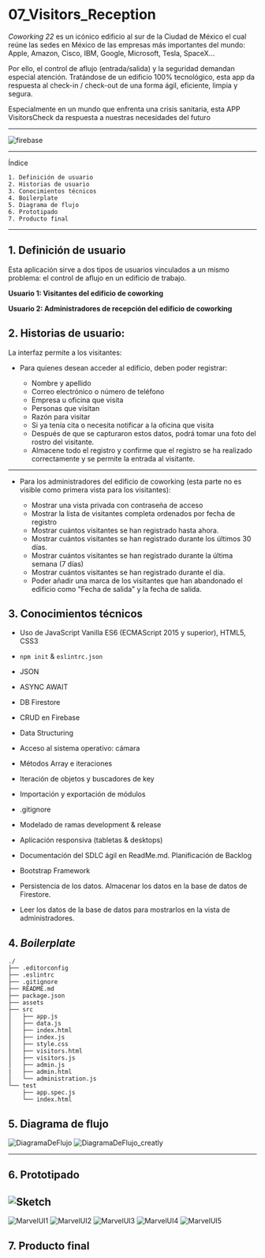 # 07_Visitors_Reception

_Coworking 22_ es un icónico edificio al sur de la Ciudad de México el cual reúne las sedes en México de las empresas más importantes del mundo: Apple, Amazon, Cisco, IBM, Google, Microsoft, Tesla, SpaceX...

Por ello, el control de aflujo (entrada/salida) y la seguridad demandan especial atención. Tratándose de un edificio 100% tecnológico, esta app da respuesta al check-in / check-out de una forma ágil, eficiente, limpia y segura.

Especialmente en un mundo que enfrenta una crisis sanitaria, esta APP VisitorsCheck da respuesta a nuestras necesidades del futuro

---

![firebase](https://media.giphy.com/media/9YK1vUKyYmGUEsCtmC/giphy.gif)

---

Índice

    1. Definición de usuario
    2. Historias de usuario
    3. Conocimientos técnicos
    4. Boilerplate
    5. Diagrama de flujo
    6. Prototipado
    7. Producto final

---

## 1. Definición de usuario

Esta aplicación sirve a dos tipos de usuarios vinculados a un mismo problema: el control de aflujo en un edificio de trabajo.

**Usuario 1: Visitantes del edificio de coworking**

**Usuario 2: Administradores de recepción del edificio de coworking**

## 2. Historias de usuario:

La interfaz permite a los visitantes:

- Para quienes desean acceder al edificio, deben poder registrar:

  - Nombre y apellido
  - Correo electrónico o número de teléfono
  - Empresa u oficina que visita
  - Personas que visitan
  - Razón para visitar
  - Si ya tenía cita o necesita notificar a la oficina que visita
  - Después de que se capturaron estos datos, podrá tomar una foto del rostro del visitante.
  - Almacene todo el registro y confirme que el registro se ha realizado correctamente y se permite la entrada al visitante.

---

- Para los administradores del edificio de coworking (esta parte no es visible como primera vista para los visitantes):

  - Mostrar una vista privada con contraseña de acceso
  - Mostrar la lista de visitantes completa ordenados por fecha de registro
  - Mostrar cuántos visitantes se han registrado hasta ahora.
  - Mostrar cuántos visitantes se han registrado durante los últimos 30 días.
  - Mostrar cuántos visitantes se han registrado durante la última semana (7 días)
  - Mostrar cuántos visitantes se han registrado durante el día.
  - Poder añadir una marca de los visitantes que han abandonado el edificio como "Fecha de salida" y la fecha de salida.

## 3. Conocimientos técnicos

- Uso de JavaScript Vanilla ES6 (ECMAScript 2015 y superior), HTML5, CSS3

- `npm init` & `eslintrc.json`

- JSON

- ASYNC AWAIT

- DB Firestore

- CRUD en Firebase

- Data Structuring

- Acceso al sistema operativo: cámara

- Métodos Array e iteraciones

- Iteración de objetos y buscadores de key

- Importación y exportación de módulos

- .gitignore

- Modelado de ramas development & release

- Aplicación responsiva (tabletas & desktops)

- Documentación del SDLC ágil en ReadMe.md. Planificación de Backlog

- Bootstrap Framework

- Persistencia de los datos. Almacenar los datos en la base de datos de Firestore.

- Leer los datos de la base de datos para mostrarlos en la vista de administradores.

## 4. _Boilerplate_

```text
./
├── .editorconfig
├── .eslintrc
├── .gitignore
├── README.md
├── package.json
├── assets
├── src
│   ├── app.js
│   ├── data.js
│   ├── index.html
│   ├── index.js
│   ├── style.css
│   ├── visitors.html
│   ├── visitors.js
│   ├── admin.js
|   ├── admin.html
│   └── administration.js
└── test
    ├── app.spec.js
    └── index.html
```

## 5. Diagrama de flujo

![DiagramaDeFlujo](./assets/flowchart.jpg)
![DiagramaDeFlujo_creatly](./assets/flujo_visitors.jpg)

---

## 6. Prototipado

## ![Sketch](./assets/sketch.jpg)

![MarvelUI1](./assets/UI/Marvel1.png)
![MarvelUI2](./assets/UI/Marvel2.png)
![MarvelUI3](./assets/UI/Marvel3.png)
![MarvelUI4](./assets/UI/Marvel4.png)
![MarvelUI5](./assets/UI/Marvel5.png)

## 7. Producto final
